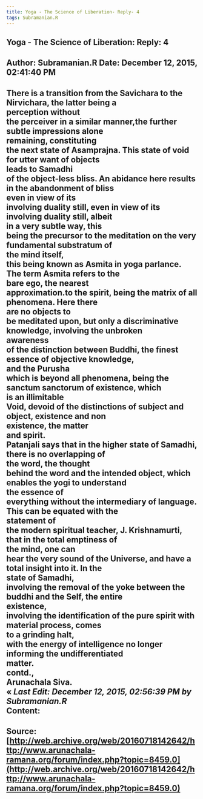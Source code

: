 ```yaml
--- 
title: Yoga - The Science of Liberation- Reply- 4   
tags: Subramanian.R  
---  
```

##  Yoga - The Science of Liberation: Reply: 4  
Author: Subramanian.R       Date: December 12, 2015, 02:41:40 PM  
---  
There is a transition from the Savichara to the Nirvichara, the latter being a  
perception without   
the perceiver in a similar manner,the further subtle impressions alone  
remaining, constituting   
the next state of Asamprajna. This state of void for utter want of objects  
leads to Samadhi   
of the object-less bliss. An abidance here results in the abandonment of bliss  
even in view of its   
involving duality still, even in view of its involving duality still, albeit  
in a very subtle way, this   
being the precursor to the meditation on the very fundamental substratum of  
the mind itself,   
this being known as Asmita in yoga parlance. The term Asmita refers to the  
bare ego, the nearest   
approximation.to the spirit, being the matrix of all phenomena. Here there  
are no objects to   
be meditated upon, but only a discriminative knowledge, involving the unbroken  
awareness   
of the distinction between Buddhi, the finest essence of objective knowledge,  
and the Purusha   
which is beyond all phenomena, being the sanctum sanctorum of existence, which  
is an illimitable   
Void, devoid of the distinctions of subject and object, existence and non  
existence, the matter   
and spirit.   
Patanjali says that in the higher state of Samadhi, there is no overlapping of  
the word, the thought   
behind the word and the intended object, which enables the yogi to understand  
the essence of   
everything without the intermediary of language. This can be equated with the  
statement of   
the modern spiritual teacher, J. Krishnamurti, that in the total emptiness of  
the mind, one can   
hear the very sound of the Universe, and have a total insight into it. In the  
state of Samadhi,   
involving the removal of the yoke between the buddhi and the Self, the entire  
existence,   
involving the identification of the pure spirit with material process, comes  
to a grinding halt,   
with the energy of intelligence no longer informing the undifferentiated  
matter.   
contd.,   
Arunachala Siva.  
« _Last Edit: December 12, 2015, 02:56:39 PM by Subramanian.R_  
Content:
 ---  
Source:[http://web.archive.org/web/20160718142642/http://www.arunachala-ramana.org/forum/index.php?topic=8459.0](http://web.archive.org/web/20160718142642/http://www.arunachala-ramana.org/forum/index.php?topic=8459.0)   
---  

